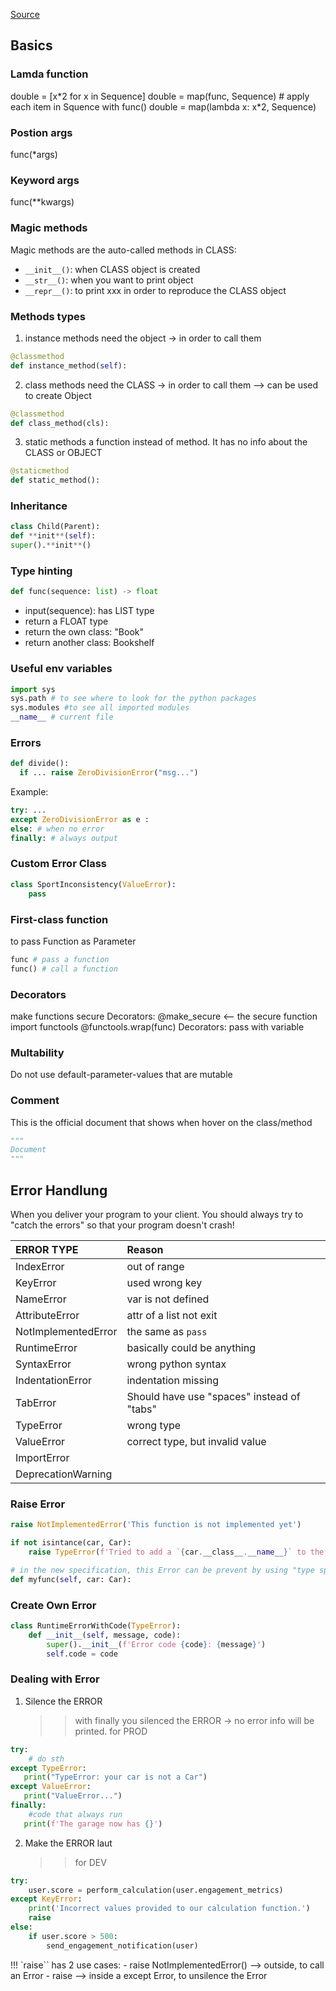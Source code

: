 [Source](https://ibm-learning.udemy.com/course/the-complete-python-course/learn/lecture/9445238#overview)

## Basics

### Lamda function

double = [x*2 for x in Sequence]
double = map(func, Sequence) # apply each item in Squence with func()
double = map(lambda x: x\*2, Sequence)

### Postion args

func(\*args)

### Keyword args

func(\*\*kwargs)

### Magic methods

Magic methods are the auto-called methods in CLASS:

- `__init__()`: when CLASS object is created
- `__str__()`: when you want to print object
- `__repr__()`: to print xxx in order to reproduce the CLASS object

### Methods types

1. instance methods
   need the object -> in order to call them

```python
@classmethod
def instance_method(self):
```

2. class methods
   need the CLASS -> in order to call them
   --> can be used to create Object

```python
@classmethod
def class_method(cls):
```

3. static methods
   a function instead of method. It has no info about the CLASS or OBJECT

```python
@staticmethod
def static_method():
```

### Inheritance

```python
class Child(Parent):
def **init**(self):
super().**init**()
```

### Type hinting

```python
def func(sequence: list) -> float
```

- input(sequence): has LIST type
- return a FLOAT type
- return the own class: "Book"
- return another class: Bookshelf

### Useful env variables

```python
import sys
sys.path # to see where to look for the python packages
sys.modules #to see all imported modules
__name__ # current file
```

### Errors

```python
def divide():
  if ... raise ZeroDivisionError("msg...")
```

Example:

```python
try: ...
except ZeroDivisionError as e :
else: # when no error
finally: # always output
```

### Custom Error Class

```python
class SportInconsistency(ValueError):
    pass
```

### First-class function

to pass Function as Parameter

```python
func # pass a function
func() # call a function
```

### Decorators

make functions secure
Decorators: @make_secure <-- the secure function
import functools
@functools.wrap(func)
Decorators: pass with variable

### Multability

Do not use default-parameter-values that are mutable

### Comment

This is the official document that shows when hover on the class/method

```python
"""
Document
"""
```

## Error Handlung

When you deliver your program to your client. You should always try to "catch the errors" so that your program doesn't crash!

| ERROR TYPE          | Reason                                     |
| :------------------ | :----------------------------------------- |
| IndexError          | out of range                               |
| KeyError            | used wrong key                             |
| NameError           | var is not defined                         |
| AttributeError      | attr of a list not exit                    |
| NotImplementedError | the same as `pass`                         |
| RuntimeError        | basically could be anything                |
| SyntaxError         | wrong python syntax                        |
| IndentationError    | indentation missing                        |
| TabError            | Should have use "spaces" instead of "tabs" |
| TypeError           | wrong type                                 |
| ValueError          | correct type, but invalid value            |
| ImportError         |                                            |
| DeprecationWarning  |                                            |

### Raise Error

```python
raise NotImplementedError('This function is not implemented yet')

if not isintance(car, Car):
    raise TypeError(f'Tried to add a `{car.__class__.__name__}` to the garage')

# in the new specification, this Error can be prevent by using "type specification":
def myfunc(self, car: Car):
```

### Create Own Error

```python
class RuntimeErrorWithCode(TypeError):
    def __init__(self, message, code):
        super().__init__(f'Error code {code}: {message}')
        self.code = code
```

### Dealing with Error

1. Silence the ERROR
   > > with finally you silenced the ERROR -> no error info will be printed.
   > > for PROD

```python
try:
    # do sth
except TypeError:
   print("TypeError: your car is not a Car")
except ValueError:
   print("ValueError...")
finally:
    #code that always run
   print(f'The garage now has {}')

```

2. Make the ERROR laut
   > > for DEV

```python
try:
    user.score = perform_calculation(user.engagement_metrics)
except KeyError:
    print('Incorrect values provided to our calculation function.')
    raise
else:
    if user.score > 500:
        send_engagement_notification(user)
```


!!! `raise`` has 2 use cases:
	- raise NotImplementedError() --> outside, to call an Error
    - raise --> inside a except Error, to unsilence the Error

